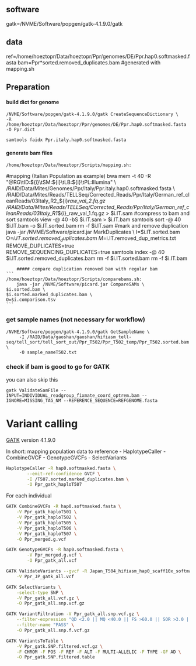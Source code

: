 ## software
gatk=/NVME/Software/popgen/gatk-4.1.9.0/gatk

## data
ref=/home/hoeztopr/Data/hoeztopr/Ppr/genomes/DE/Ppr.hap0.softmasked.fasta
bam=Ppr*sorted.removed_duplicates.bam #generated with mapping.sh


## Preparation
#### build dict for genome
```
/NVME/Software/popgen/gatk-4.1.9.0/gatk CreateSequenceDictionary \
-R /home/hoeztopr/Data/hoeztopr/Ppr/genomes/DE/Ppr.hap0.softmasked.fasta -O Ppr.dict
```
```
samtools faidx Ppr.italy.hap0.softmasked.fasta
```
#### generate bam files 
```
/home/hoeztopr/Data/hoeztopr/Scripts/mapping.sh:
```
#mapping (Italian Population as example)
bwa mem -t 40 -R "@RG\tID:${i}\tSM:${i}\tLB:${i}\tPL:Illumina" \
/RAID/Data/Mites/Genomes/Ppr/Italy/Ppr.italy.hap0.softmasked.fasta \
/RAID/Data/Mites/Reads/TELLSeq/Corrected_Reads/Ppr/Italy/German_ref_cleanReads/03Italy_R2_${i}_raw_val_2.fq.gz \
/RAID/Data/Mites/Reads/TELLSeq/Corrected_Reads/Ppr/Italy/German_ref_cleanReads/03Italy_R1_${i}_raw_val_1.fq.gz > $i.IT.sam
#compress to bam and sort
samtools view -@ 40 -bS $i.IT.sam > $i.IT.bam
samtools sort -@ 40 $i.IT.bam -o $i.IT.sorted.bam
rm -f $i.IT.sam
#mark and remove duplication
java -jar /NVME/Software/picard.jar MarkDuplicates \
I=$i.IT.sorted.bam \
O=$i.IT.sorted.removed_duplicates.bam \
M=$i.IT.removed_dup_metrics.txt \
REMOVE_DUPLICATES=true \
REMOVE_SEQUENCING_DUPLICATES=true
samtools index -@ 40 $i.IT.sorted.removed_duplicates.bam
rm -f $i.IT.sorted.bam
rm -f $i.IT.bam

        ##### compare duplication removed bam with regular bam
	```
	/home/hoeztopr/Data/hoeztopr/Scripts/comparebams.sh:
        java -jar /NVME/Software/picard.jar CompareSAMs \
	$i.sorted.bam \
	$i.sorted.marked_duplicates.bam \
	O=$i.comparison.tsv
	```
	
### get sample names (not necessary for workflow)
```
/NVME/Software/popgen/gatk-4.1.9.0/gatk GetSampleName \
     -I /RAID/Data/gaoshan/gaoshan/hifiasm_tell-seq/tell_sort/tell_sort_out/Ppr_T502/Ppr_T502_temp/Ppr_T502.sorted.bam \
     -O sample_nameT502.txt
```
### check if bam is good to go for GATK 
you can also skip this
```
gatk ValidateSamFile --INPUT=INDIVIDUAL_readgroup_fixmate_coord_optrem.bam --IGNORE=MISSING_TAG_NM --REFERENCE_SEQUENCE=REFGENOME.fasta
```

# Variant calling

[GATK](https://gatk.broadinstitute.org/hc/en-us) version 4.1.9.0

In short: mapping population data to reference - HaplotypeCaller - CombineGVCF - GenotypeGVCFs - SelectVariants

```sh
HaplotypeCaller -R hap0.softmasked.fasta \
        --emit-ref-confidence GVCF \
        -I /T507.sorted.marked_duplicates.bam \
        -O Ppr_gatk_haploT507
```

For each individual
```sh
GATK CombineGVCFs -R hap0.softmasked.fasta \
	-V Ppr_gatk_haploT501 \
	-V Ppr_gatk_haploT502 \
	-V Ppr_gatk_haploT505 \
	-V Ppr_gatk_haploT506 \
	-V Ppr_gatk_haploT507 \
	-O Ppr_merged.g.vcf
```

```sh
GATK GenotypeGVCFs -R hap0.softmasked.fasta \
        -V Ppr_merged.g.vcf \
        -O Ppr_gatk_all.vcf
```

```sh
GATK ValidateVariants --gvcf -R Japan_T504_hifiasm_hap0_scaff10x_softmask.fa \
	-V Ppr_JP_gatk_all.vcf
```

```sh
GATK SelectVariants \
	-select-type SNP \
	-V Ppr_gatk_all.vcf.gz \
	-O Ppr_gatk_all.snp.vcf.gz
```

```sh
GATK VariantFiltration -V Ppr_gatk_all.snp.vcf.gz \
	--filter-expression "QD <2.0 || MQ <40.0 || FS >60.0 || SOR >3.0 || ReadPosRankSum < -8.0 || MQRankSum < -12.5" \
	--filter-name "PASS" \
	-O Ppr_gatk_all.snp.f.vcf.gz
```

```sh
GATK VariantsToTable \
	-V Ppr_gatk.SNP.filtered.vcf.gz \
	-F CHROM -F POS -F REF -F ALT -F MULTI-ALLELIC -F TYPE -GF AD \
	-O Ppr_gatk.SNP.filtered.table
```
